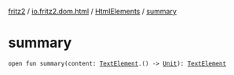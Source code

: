 [fritz2](../../index.md) / [io.fritz2.dom.html](../index.md) / [HtmlElements](index.md) / [summary](./summary.md)

# summary

`open fun summary(content: `[`TextElement`](../-text-element/index.md)`.() -> `[`Unit`](https://kotlinlang.org/api/latest/jvm/stdlib/kotlin/-unit/index.html)`): `[`TextElement`](../-text-element/index.md)